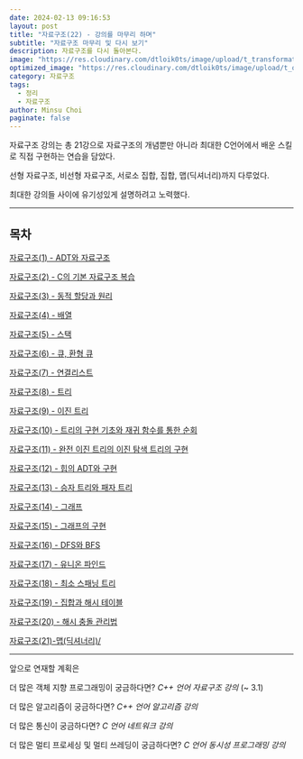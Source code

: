 ```yaml
---
date: 2024-02-13 09:16:53
layout: post
title: "자료구조(22) - 강의를 마무리 하며"
subtitle: "자료구조 마무리 및 다시 보기"
description: 자료구조를 다시 돌아본다.
image: "https://res.cloudinary.com/dtloik0ts/image/upload/t_transformation/v1704821720/data_structure_yoppg7.png"
optimized_image: "https://res.cloudinary.com/dtloik0ts/image/upload/t_opt/v1704821720/data_structure_yoppg7.png"
category: 자료구조
tags:
  - 정리
  - 자료구조
author: Minsu Choi
paginate: false
---
```


자료구조 강의는 총 21강으로 자료구조의 개념뿐만 아니라 최대한 C언어에서 배운 스킬로 직접 구현하는 연습을 담았다.

선형 자료구조, 비선형 자료구조, 서로소 집합, 집합, 맵(딕셔너리)까지 다루었다.

최대한 강의들 사이에 유기성있게 설명하려고 노력했다.

---

## 목차

<a href = "/자료구조(1)-adt와-자료구조/">자료구조(1) - ADT와 자료구조</a>

<a href = "/자료구조(2)-c의-기본-자료구조-복습/">자료구조(2) - C의 기본 자료구조 복습</a>

<a href = "/자료구조(3)-동적-할당과-원리/">자료구조(3) - 동적 할당과 원리</a>

<a href = "/자료구조(4)-배열/">자료구조(4) - 배열</a>

<a href = "/자료구조(5)-스택/">자료구조(5) - 스택</a>

<a href = "/자료구조(6)-큐,-환형-큐/">자료구조(6) - 큐, 환형 큐</a>

<a href = "/자료구조(7)-연결리스트/">자료구조(7) - 연결리스트</a>

<a href = "/자료구조(8)-트리/">자료구조(8) - 트리</a>

<a href = "/자료구조(9)-이진트리/">자료구조(9) - 이진 트리</a>

<a href = "/자료구조(10)-트리의-순회와-이진-트리의-구현/">자료구조(10) - 트리의 구현 기초와 재귀 함수를 통한 순회</a>

<a href = "/자료구조(11)-완전-이진-트리의-이진-탐색-트리의-구현/">자료구조(11) - 완전 이진 트리의 이진 탐색 트리의 구현</a>

<a href = "/자료구조(12)-heap과-priority-queue의-adt와-구현/">자료구조(12) - 힙의 ADT와 구현</a>

<a href = "/자료구조(13)-승자-트리와-패자-트리/">자료구조(13) - 승자 트리와 패자 트리</a>

<a href = "/자료구조(14)-그래프/">자료구조(14) - 그래프</a>

<a href = "/자료구조(15)-그래프의-구현/">자료구조(15) - 그래프의 구현</a>

<a href = "/자료구조(16)-dfs와-bfs/">자료구조(16) - DFS와 BFS</a>

<a href = "/자료구조(17)-유니온-파인드/">자료구조(17) - 유니온 파인드</a>

<a href = "/자료구조(18)-최소-스패닝-트리/">자료구조(18) - 최소 스패닝 트리</a>

<a href = "/자료구조(19)-집합과-해시-테이블/">자료구조(19) - 집합과 해시 테이블</a>

<a href = "/자료구조(20)-해시-충돌-관리법/">자료구조(20) - 해시 충돌 관리법</a>

<a href = "/자료구조(21)-맵(딕셔너리)/">자료구조(21)-맵(딕셔너리)/</a>

---

앞으로 연재할 계획은

더 많은 객체 지향 프로그래밍이 궁금하다면? _C++ 언어 자료구조 강의_ (~ 3.1)

더 많은 알고리즘이 궁금하다면? _C++ 언어 알고리즘 강의_

더 많은 통신이 궁금하다면? _C 언어 네트워크 강의_

더 많은 멀티 프로세싱 및 멀티 쓰레딩이 궁금하다면? _C 언어 동시성 프로그래밍 강의_
